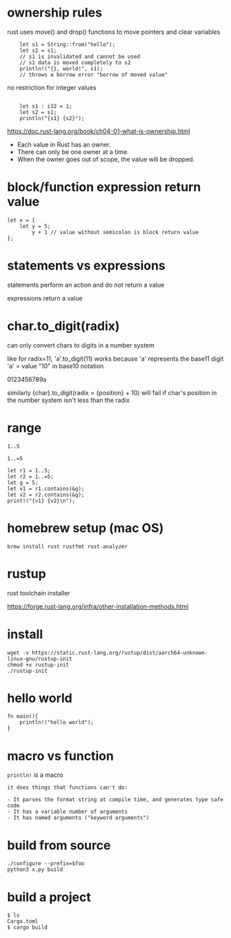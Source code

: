 # ownership rules

rust uses move() and drop() functions to move pointers and clear variables

```
    let s1 = String::from("hello");
    let s2 = s1;
    // s1 is invalidated and cannot be used
    // s1 data is moved completely to s2
    println!("{}, world!", s1);
    // throws a borrow error "borrow of moved value"
```


no restriction for integer values
```

	let s1 : i32 = 1;
	let s2 = s1;
	println("{s1} {s2}");
```


https://doc.rust-lang.org/book/ch04-01-what-is-ownership.html

- Each value in Rust has an owner.
- There can only be one owner at a time.
- When the owner goes out of scope, the value will be dropped.

# block/function expression return value

```   
let x = {
	let y = 5;
        y + 1 // value without semicolon is block return value
};
```

# statements vs expressions

statements perform an action and do not return a value

expressions return a value

# char.to_digit(radix)

can only convert chars to digits in a number system

like for radix=11, 'a'.to_digit(11) works because 'a' represents the base11 digit 'a' = value "10" in base10 notation

0123456789a

similarly {char}.to_digit(radix = {position} + 10) will fail if char's position in the number system isn't less than the radix

# range

`1..5`

`1..=5`

```
let r1 = 1..5;
let r2 = 1..=5;
let g = 5;
let v1 = r1.contains(&g);
let v2 = r2.contains(&g);
print!("{v1} {v2}\n");
```

# homebrew setup (mac OS)

`brew install rust rustfmt rust-analyzer`

# rustup

rust toolchain installer

https://forge.rust-lang.org/infra/other-installation-methods.html

# install

```
wget -v https://static.rust-lang.org/rustup/dist/aarch64-unknown-linux-gnu/rustup-init
chmod +x rustup-init
./rustup-init
```

# hello world

```
fn main(){
	println!("hello world");
}
```

# macro vs function

`println!` is a macro

```
it does things that functions can't do:

- It parses the format string at compile time, and generates type safe code
- It has a variable number of arguments
- It has named arguments ("keyword arguments") 
```

# build from source

```
./configure --prefix=$foo
python3 x.py build
```

# build a project

```
$ ls
Cargo.toml
$ cargo build
```
